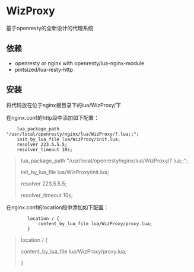 # WizProxy

基于openresty的全新设计的代理系统

## 依赖

- openresty or nginx with openresty/lua-nginx-module
- pintsized/lua-resty-http

## 安装

将代码放在位于nginx根目录下的lua/WizProxy/下

在nginx.conf的http段中添加如下配置：

```
    lua_package_path "/usr/local/openresty/nginx/lua/WizProxy/?.lua;;";
    init_by_lua_file lua/WizProxy/init.lua;
    resolver 223.5.5.5;
    resolver_timeout 10s;

```

> lua_package_path "/usr/local/openresty/nginx/lua/WizProxy/?.lua;;";
>
> init_by_lua_file lua/WizProxy/init.lua;
>
> resolver 223.5.5.5;
>
> resolver_timeout 10s;


在nginx.conf的location段中添加如下配置：

```
        location / {
            content_by_lua_file lua/WizProxy/proxy.lua;
        }

```


> location / {
> 
> content_by_lua_file lua/WizProxy/proxy.lua;
>
> }


